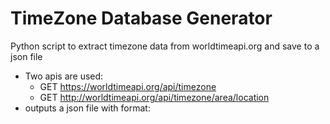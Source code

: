 # TimeZone Database Generator
Python script to extract timezone data from worldtimeapi.org and save to a json file
- Two apis are used:
    * GET https://worldtimeapi.org/api/timezone
    * GET http://worldtimeapi.org/api/timezone/area/location
- outputs a json file with format:
